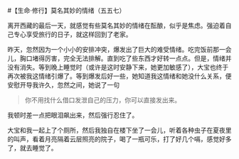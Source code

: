 #【生命⋅修行】莫名其妙的情绪（五五七）

离开西藏的最后一天，就感觉有些莫名其妙的情绪在酝酿，似乎是焦虑。强迫着自己专心享受旅行的日子，就这样回到了老家。

昨天，忽然因为一个小小的安排冲突，爆发出了巨大的难受情绪。吃完饭前那一会儿，胸口堵得厉害，完全无法排解。直到吃了些东西才好转一点点。但是，情绪并没有消失。等到晚上睡觉时（或许是这时安静下来，她更加敏感了），大宝也终于再次被我这情绪引爆了。等到爆发后好一些，她知道我这情绪和她没什么关系，便安慰开导我许久，忽然之间，她说了一句

> 你不用找什么借口发泄自己的压力，你可以直接发出来。

我顿时差一点把眼泪飙出来，然后强行忍住了。

大宝和我一起上了个厕所，然后我独自在楼下坐了一会儿，听着各种虫子在夏夜里的叫声，看着月亮隔着云层照亮的院子，喝了一瓶可乐，打了好几个嗝，感觉好多了，就去睡觉了。